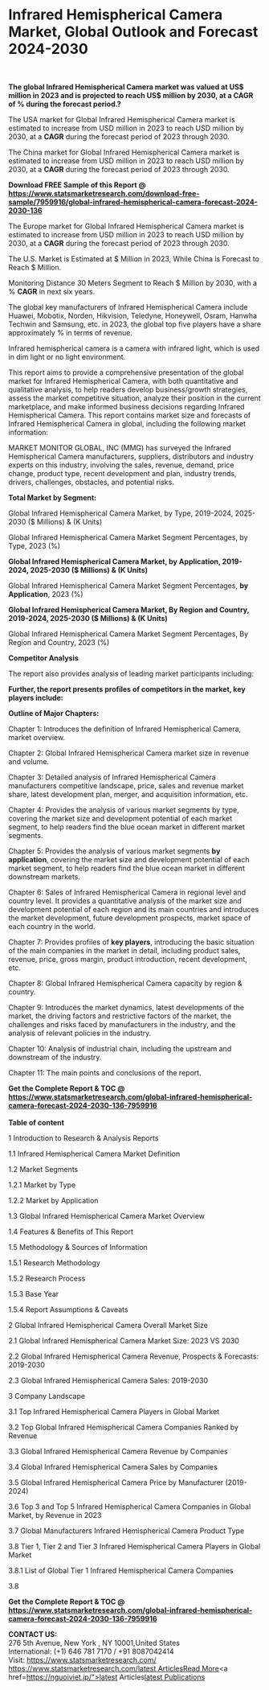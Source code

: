 <h1>Infrared Hemispherical Camera Market, Global Outlook and Forecast 2024-2030</h1><br/><p><strong>The global Infrared Hemispherical Camera market was valued at US$ million in 2023 and is projected to reach US$ million by 2030, at a <strong>CAGR</strong> of % during the forecast period.? </strong></p><p>The USA market for Global Infrared Hemispherical Camera market is estimated to increase from USD million in 2023 to reach USD million by 2030, at a <strong>CAGR</strong> during the forecast period of 2023 through 2030.</p><p>The China market for Global Infrared Hemispherical Camera market is estimated to increase from USD million in 2023 to reach USD million by 2030, at a <strong>CAGR</strong> during the forecast period of 2023 through 2030.</p><p><strong>Download FREE Sample of this Report @ <a href="https://www.statsmarketresearch.com/download-free-sample/7959916/global-infrared-hemispherical-camera-forecast-2024-2030-136">https://www.statsmarketresearch.com/download-free-sample/7959916/global-infrared-hemispherical-camera-forecast-2024-2030-136</a></strong></p><p>The Europe market for Global Infrared Hemispherical Camera market is estimated to increase from USD million in 2023 to reach USD million by 2030, at a <strong>CAGR</strong> during the forecast period of 2023 through 2030.</p><p>The U.S. Market is Estimated at $ Million in 2023, While China is Forecast to Reach $ Million.</p><p>Monitoring Distance 30 Meters Segment to Reach $ Million by 2030, with a % <strong>CAGR</strong> in next six years.</p><p>The global key manufacturers of Infrared Hemispherical Camera include Huawei, Mobotix, Norden, Hikvision, Teledyne, Honeywell, Osram, Hanwha Techwin and Samsung, etc. in 2023, the global top five players have a share approximately % in terms of revenue.</p><p>Infrared hemispherical camera is a camera with infrared light, which is used in dim light or no light environment.</p><p>This report aims to provide a comprehensive presentation of the global market for Infrared Hemispherical Camera, with both quantitative and qualitative analysis, to help readers develop business/growth strategies, assess the market competitive situation, analyze their position in the current marketplace, and make informed business decisions regarding Infrared Hemispherical Camera. This report contains market size and forecasts of Infrared Hemispherical Camera in global, including the following market information:</p><p>MARKET MONITOR GLOBAL, INC (MMG) has surveyed the Infrared Hemispherical Camera manufacturers, suppliers, distributors and industry experts on this industry, involving the sales, revenue, demand, price change, product type, recent development and plan, industry trends, drivers, challenges, obstacles, and potential risks.</p><p><strong>Total Market by Segment:</strong></p><p>Global Infrared Hemispherical Camera Market, by Type, 2019-2024, 2025-2030 ($ Millions) & (K Units)</p><p>Global Infrared Hemispherical Camera Market Segment Percentages, by Type, 2023 (%)</p><p><strong>Global Infrared Hemispherical Camera Market, <strong>by Application</strong>, 2019-2024, 2025-2030 ($ Millions) & (K Units)</strong></p><p>Global Infrared Hemispherical Camera Market Segment Percentages, <strong>by Application</strong>, 2023 (%)</p><p><strong>Global Infrared Hemispherical Camera Market, By Region and Country, 2019-2024, 2025-2030 ($ Millions) & (K Units)</strong></p><p>Global Infrared Hemispherical Camera Market Segment Percentages, By Region and Country, 2023 (%)</p><p><strong>Competitor Analysis</strong></p><p>The report also provides analysis of leading market participants including:</p><p><strong>Further, the report presents profiles of competitors in the market, <strong>key players</strong> include:</strong></p><p><strong>Outline of Major Chapters:</strong></p><p>Chapter 1: Introduces the definition of Infrared Hemispherical Camera, market overview.</p><p>Chapter 2: Global Infrared Hemispherical Camera market size in revenue and volume.</p><p>Chapter 3: Detailed analysis of Infrared Hemispherical Camera manufacturers competitive landscape, price, sales and revenue market share, latest development plan, merger, and acquisition information, etc.</p><p>Chapter 4: Provides the analysis of various market segments by type, covering the market size and development potential of each market segment, to help readers find the blue ocean market in different market segments.</p><p>Chapter 5: Provides the analysis of various market segments <strong>by application</strong>, covering the market size and development potential of each market segment, to help readers find the blue ocean market in different downstream markets.</p><p>Chapter 6: Sales of Infrared Hemispherical Camera in regional level and country level. It provides a quantitative analysis of the market size and development potential of each region and its main countries and introduces the market development, future development prospects, market space of each country in the world.</p><p>Chapter 7: Provides profiles of <strong>key players</strong>, introducing the basic situation of the main companies in the market in detail, including product sales, revenue, price, gross margin, product introduction, recent development, etc.</p><p>Chapter 8: Global Infrared Hemispherical Camera capacity by region & country.</p><p>Chapter 9: Introduces the market dynamics, latest developments of the market, the driving factors and restrictive factors of the market, the challenges and risks faced by manufacturers in the industry, and the analysis of relevant policies in the industry.</p><p>Chapter 10: Analysis of industrial chain, including the upstream and downstream of the industry.</p><p>Chapter 11: The main points and conclusions of the report.</p><div><b>Get the Complete Report & TOC @ <a href="https://www.statsmarketresearch.com/global-infrared-hemispherical-camera-forecast-2024-2030-136-7959916">https://www.statsmarketresearch.com/global-infrared-hemispherical-camera-forecast-2024-2030-136-7959916</a></b></div><br><b>Table of content</b><p>1 Introduction to Research & Analysis Reports<br />
 
  1.1 Infrared Hemispherical Camera Market Definition<br />
 
  1.2 Market Segments<br />
 
  1.2.1 Market by Type<br />
 
  1.2.2 Market by Application<br />
 
  1.3 Global Infrared Hemispherical Camera Market Overview<br />
 
  1.4 Features & Benefits of This Report<br />
 
  1.5 Methodology & Sources of Information<br />
 
  1.5.1 Research Methodology<br />
 
  1.5.2 Research Process<br />
 
  1.5.3 Base Year<br />
 
  1.5.4 Report Assumptions & Caveats<br />
 
 2 Global Infrared Hemispherical Camera Overall Market Size<br />
 
  2.1 Global Infrared Hemispherical Camera Market Size: 2023 VS 2030<br />
 
  2.2 Global Infrared Hemispherical Camera Revenue, Prospects & Forecasts: 2019-2030<br />
 
  2.3 Global Infrared Hemispherical Camera Sales: 2019-2030<br />
 
 3 Company Landscape<br />
 
  3.1 Top Infrared Hemispherical Camera Players in Global Market<br />
 
  3.2 Top Global Infrared Hemispherical Camera Companies Ranked by Revenue<br />
 
  3.3 Global Infrared Hemispherical Camera Revenue by Companies<br />
 
  3.4 Global Infrared Hemispherical Camera Sales by Companies<br />
 
  3.5 Global Infrared Hemispherical Camera Price by Manufacturer (2019-2024)<br />
 
  3.6 Top 3 and Top 5 Infrared Hemispherical Camera Companies in Global Market, by Revenue in 2023<br />
 
  3.7 Global Manufacturers Infrared Hemispherical Camera Product Type<br />
 
  3.8 Tier 1, Tier 2 and Tier 3 Infrared Hemispherical Camera Players in Global Market<br />
 
  3.8.1 List of Global Tier 1 Infrared Hemispherical Camera Companies<br />
 
  3.8<br><div><b>Get the Complete Report & TOC @ <a href="https://www.statsmarketresearch.com/global-infrared-hemispherical-camera-forecast-2024-2030-136-7959916">https://www.statsmarketresearch.com/global-infrared-hemispherical-camera-forecast-2024-2030-136-7959916</a></b></div></p> <b>CONTACT US:</b><br>276 5th Avenue, New York , NY 10001,United States<br>International: (+1) 646 781 7170 / +91 8087042414<br>Visit: <a href="https://www.statsmarketresearch.com/">https://www.statsmarketresearch.com/</a><br><a href="https://gyeongbokgung.com">https://www.statsmarketresearch.com/</a><a href="https://hallyeomaritime.com">latest Articles</a><a href="https://jingwansa.com">Read More</a><a href=https://nguoiviet.jp/">latest Articles</a><a href="https://www.intelmarketresearch.com/">latest Publications</a>